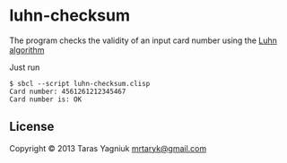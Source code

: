 # luhn-checksum

The program checks the validity of an input card number using the [Luhn algorithm](http://en.wikipedia.org/wiki/Luhn_algorithm)

Just run

    $ sbcl --script luhn-checksum.clisp
    Card number: 4561261212345467
    Card number is: OK

## License

Copyright © 2013 Taras Yagniuk <mrtaryk@gmail.com>
